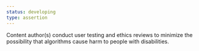 ```yaml
---
status: developing
type: assertion
---
```


Content author(s) conduct user testing and ethics reviews to minimize the possibility that algorithms cause harm to people with disabilities. 
